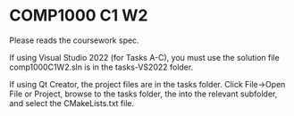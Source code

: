 # COMP1000 C1 W2

Please reads the coursework spec.

If using Visual Studio 2022 (for Tasks A-C), you must use the solution file comp1000C1W2.sln is in the tasks-VS2022 folder.

If using Qt Creator, the project files are in the tasks folder. Click File->Open File or Project, browse to the tasks folder, the into the relevant subfolder, and select the CMakeLists.txt file.



